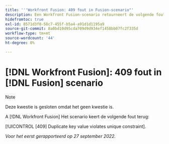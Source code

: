 ```yaml
---
title: '''Workfront Fusion: 409 fout in Fusion-scenario"'
description: Een Workfront Fusion-scenario retourneert de volgende fout 409 Duplicate key value schendt de unieke restrictie.
hidefromtoc: true
exl-id: 8571d3f8-58c7-455f-b5a4-a91d1d1195a9
source-git-commit: 8a0bd10d95cda709d9d934ef1458bb07fc2f335d
workflow-type: tm+mt
source-wordcount: '44'
ht-degree: 0%

---
```


# [!DNL Workfront Fusion]: 409 fout in [!DNL Fusion] scenario

>[!NOTE]
>
>Deze kwestie is gesloten omdat het geen kwestie is.

A [!DNL Workfront Fusion] Het scenario keert de volgende fout terug:

[!UICONTROL [409] Duplicate key value violates unique constraint].

_Voor het eerst gerapporteerd op 27 september 2022._
